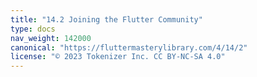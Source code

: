```yaml
---
title: "14.2 Joining the Flutter Community"
type: docs
nav_weight: 142000
canonical: "https://fluttermasterylibrary.com/4/14/2"
license: "© 2023 Tokenizer Inc. CC BY-NC-SA 4.0"
---
```

